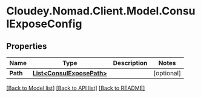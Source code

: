 # Cloudey.Nomad.Client.Model.ConsulExposeConfig

## Properties

Name | Type | Description | Notes
------------ | ------------- | ------------- | -------------
**Path** | [**List&lt;ConsulExposePath&gt;**](ConsulExposePath.md) |  | [optional] 

[[Back to Model list]](../README.md#documentation-for-models) [[Back to API list]](../README.md#documentation-for-api-endpoints) [[Back to README]](../README.md)

